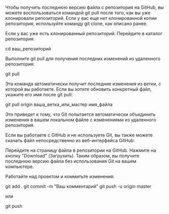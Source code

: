 Чтобы получить последнюю версию файла с репозитория на GitHub, вы можете воспользоваться командой git pull после того, как вы уже клонировали репозиторий. Если у вас еще нет клонированной копии репозитория, используйте команду git clone, как описано ранее.

Если у вас уже есть клонированный репозиторий:
Перейдите в каталог репозитория:


cd ваш_репозиторий

Выполните git pull для получения последних изменений из удаленного репозитория:

git pull

Эта команда автоматически получит последние изменения из ветки, с которой вы работаете. Если вы хотите обновить конкретный файл, укажите его имя после git pull:


git pull origin ваша_ветка_или_мастер имя_файла

Это приведет к тому, что Git попытается автоматически объединить изменения в вашем локальном файле с изменениями из удаленного репозитория.

Если вы работаете с GitHub и не используете Git, вы также можете скачать файл непосредственно из веб-интерфейса GitHub:

Перейдите на страницу файла в репозитории на GitHub.
Нажмите на кнопку "Download" (Загрузить).
Таким образом, вы получите последнюю версию файла без использования Git на вашем компьютере.

Работайте над проектом и коммитьте изменения:

git add .
git commit -m "Ваш комментарий"
git push -u origin master

или

git push
